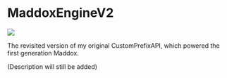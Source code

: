 # MaddoxEngineV2

[![](https://jitpack.io/v/azraanimating/maddoxenginev2.svg)](https://jitpack.io/#azraanimating/maddoxenginev2)

The revisited version of my original CustomPrefixAPI, which powered the first generation Maddox.

(Description will still be added)
